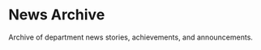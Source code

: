 # News Archive

Archive of department news stories, achievements, and announcements.

<!-- Add news archive content here -->